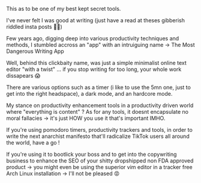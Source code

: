 This as to be one of my best kept secret tools.

I've never felt I was good at writing (just have a read at theses gibberish riddled insta posts 🤦‍♂️)

Few years ago, digging deep into various productivity techniques and methods, I stumbled accross an "app" with an intruiguing name → The Most Dangerous Writing App

Well, behind this clickbaity name, was just a simple minimalist online text editor "with a twist" ... if you stop writing for too long, your whole work dissapears 😱

There are various options such as a timer (i like to use the 5mn one, just to get into the right headspace), a dark mode, and an hardcore mode.


My stance on productivity enhancement tools in a productivity driven world where "everything is content" ? As for any tools, it doesnt encapsulate no moral fallacies → it's just HOW you use it that's important IMHO.

If you're using pomodoro timers, productivity trackers and tools, in order to write the next anarchist manifesto that'll radicalize TikTok users all around the world, have a go !

If you're using it to bootlick your boss and to get into the copywriting business to enhance the SEO of your shitty dropshipped non FDA approved product → you might even be using the superior vim editor in a tracker free Arch Linux installation → I'll not be pleased 😡
